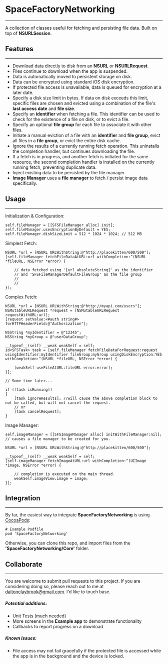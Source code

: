 # SpaceFactoryNetworking

***

A collection of classes useful for fetching and persisting file data. Built on top of **NSURLSession**.

## Features

***

- Download data directly to disk from an **NSURL** or **NSURLRequest**.
- Files continue to download when the app is suspended.
- Data is automatically moved to persistent storage on disk.
- Data can be encrypted using standard iOS disk encryption.
- If protected file access is unavailable, data is queued for encryption at a later date.
- Specify a disk size limit in bytes. If data on disk exceeds this limit, specific files are chosen and evicted using a combination of the file's **last access date** and **file size**.
- Specify an **identifier** when fetching a file. This identifier can be used to check for the existence of a file on disk, or to evict a file.
- Specify an optional **file group** for each file to associate it with other files.
- Initiate a manual eviction of a file with an **identifier** and **file group**, evict all files in a **file group**, or evict the entire disk cache.
- Ignore the results of a currently running fetch operation. This uninstalls the completion handler, but continues downloading the file.
- If a fetch is in progress, and another fetch is initiated for the same resource, the second completion handler is installed on the currently running fetch, preventing duplicate data.
- Inject existing data to be persisted by the file manager.
- **Image Manager** uses a **file manager** to fetch / persist image data specifically.

## Usage

***

Initialization & Configuration:

    self.fileManager = [[SFSFileManager alloc] init];
    self.fileManager.usesEncryptionByDefault = YES;
    self.fileManager.diskSizeLimit = 512 * 1024 * 1024; // 512 MB
    
Simplest Fetch:

    NSURL *url = [NSURL URLWithString:@"http://placekitten/600/500"];
    [self.fileManager fetchFileDataAtURL:url withCompletion:^(NSURL *fileURL, NSError *error) {
    
        // data fetched using '[url absoluteString]' as the identifier 
        // and 'SFSFileManagerDefaultFileGroup' as the file group
        //
        // 
    }];
    
Complex Fetch:

    NSURL *url = [NSURL URLWithString:@"http://myapi.com/users"];
    NSMutableURLRequest *request = [NSMutableURLRequest requestWithURL:url];
    [request setValue:<#auth string#> forHTTPHeaderField:@"Authorization"];
    
    NSString *myIdentifier = @"12345";
    NSString *myGroup = @"userDataGroup";
    
    __typeof__(self) __weak weakSelf = self;
    id<SFSTask> task = [self.fileManager fetchFileDataForRequest:request usingIdentifier:myIdentifier fileGroup:myGroup usingDiskEncryption:YES withCompletion:^(NSURL *fileURL, NSError *error) {
        
        [weakSelf useFileAtURL:fileURL error:error];
    }];
    
    // Some time later...
    
    if ([task isRunning])
    {
        [task ignoreResults]; //will cause the above completion block to not be called, but will not cancel the request.
        // or
        [task cancelRequest];
    }
    
Image Manager:

    self.imageManager = [[SFSImageManager alloc] initWithFileManager:nil]; 
    // causes a file manager to be created for you.
    
    NSURL *url = [NSURL URLWithString:@"http://placekitten/600/500"];
    
    __typeof__(self) __weak weakSelf = self;
    [self.imageManager fetchImageAtURL:url withCompletion:^(UIImage *image, NSError *error) {
        
        // completion is executed on the main thread.
        weakSelf.imageView.image = image;
    }];
    
## Integration

*** 

By far, the easiest way to integrate **SpaceFactoryNetworking** is using [CocoaPods](http://cocoapods.org):

    # Example Podfile
    pod 'SpaceFactoryNetworking'
    
Otherwise, you can clone this repo, and import files from the **'SpaceFactoryNetworking/Core'** folder.

## Collaborate

***

You are welcome to submit pull requests to this project. If you are considering doing so, please reach out to me at [daltonclaybrook@gmail.com](mailto:daltonclaybrook@gmail.com). I'd like to touch base.

##### Potential additions:

- Unit Tests (much needed)
- More screens in the **Example app** to demonstrate functionality
- Callbacks to report progress on a download

##### Known Issues:

- File access may not fail gracefully if the protected file is accessed while the app is in the background and the device is locked.
